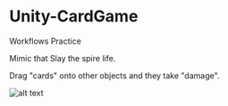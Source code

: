 # Unity-CardGame
Workflows Practice

Mimic that Slay the spire life.

Drag "cards" onto other objects and they take "damage".

![alt text](docs/images/pullrequest.gif)
